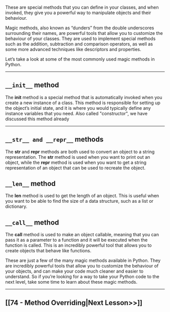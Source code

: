 These are special methods that you can define in your classes, and when invoked, they give you a powerful way to manipulate objects and their behaviour.

Magic methods, also known as “dunders” from the double underscores surrounding their names, are powerful tools that allow you to customize the behaviour of your classes. They are used to implement special methods such as the addition, subtraction and comparison operators, as well as some more advanced techniques like descriptors and properties.

Let’s take a look at some of the most commonly used magic methods in Python.

---
## `__init__` method

The __init__ method is a special method that is automatically invoked when you create a new instance of a class. This method is responsible for setting up the object’s initial state, and it is where you would typically define any instance variables that you need.
Also called "constructor", we have discussed this method already

---
## `__str__ and __repr__` methods

The __str__ and __repr__ methods are both used to convert an object to a string representation. The __str__ method is used when you want to print out an object, while the __repr__ method is used when you want to get a string representation of an object that can be used to recreate the object.

## `__len__` method

The __len__ method is used to get the length of an object. This is useful when you want to be able to find the size of a data structure, such as a list or dictionary.


## `__call__` method
The __call__ method is used to make an object callable, meaning that you can pass it as a parameter to a function and it will be executed when the function is called. This is an incredibly powerful tool that allows you to create objects that behave like functions.

These are just a few of the many magic methods available in Python. They are incredibly powerful tools that allow you to customize the behaviour of your objects, and can make your code much cleaner and easier to understand. So if you’re looking for a way to take your Python code to the next level, take some time to learn about these magic methods.

---
## [[74 - Method Overriding|Next Lesson>>]]
